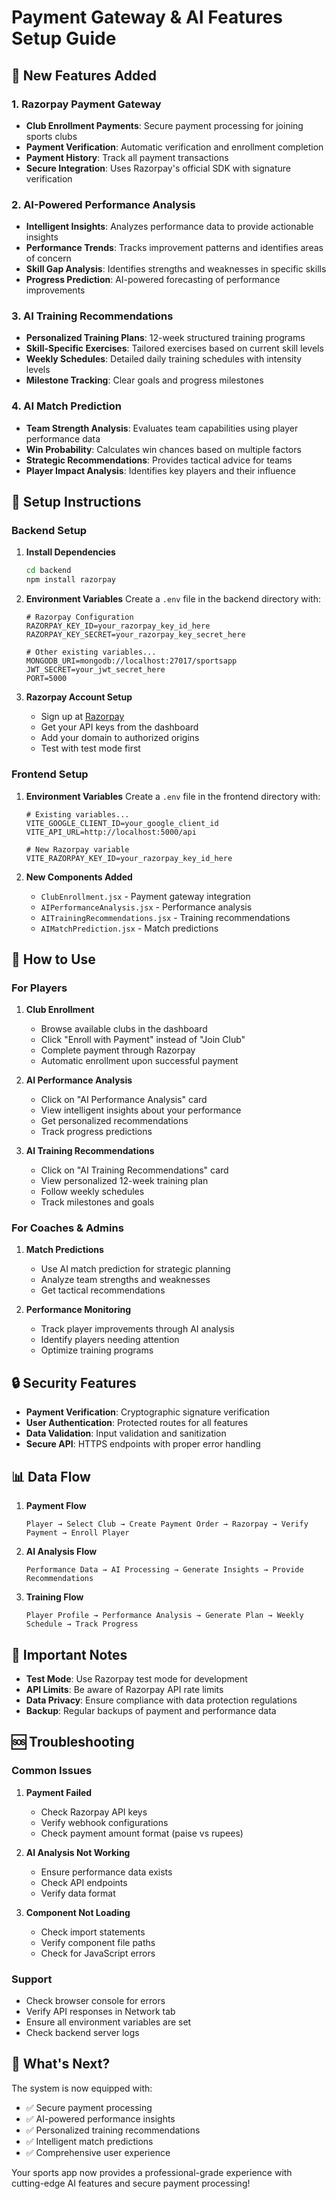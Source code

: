 # Payment Gateway & AI Features Setup Guide

## 🚀 New Features Added

### 1. Razorpay Payment Gateway
- **Club Enrollment Payments**: Secure payment processing for joining sports clubs
- **Payment Verification**: Automatic verification and enrollment completion
- **Payment History**: Track all payment transactions
- **Secure Integration**: Uses Razorpay's official SDK with signature verification

### 2. AI-Powered Performance Analysis
- **Intelligent Insights**: Analyzes performance data to provide actionable insights
- **Performance Trends**: Tracks improvement patterns and identifies areas of concern
- **Skill Gap Analysis**: Identifies strengths and weaknesses in specific skills
- **Progress Prediction**: AI-powered forecasting of performance improvements

### 3. AI Training Recommendations
- **Personalized Training Plans**: 12-week structured training programs
- **Skill-Specific Exercises**: Tailored exercises based on current skill levels
- **Weekly Schedules**: Detailed daily training schedules with intensity levels
- **Milestone Tracking**: Clear goals and progress milestones

### 4. AI Match Prediction
- **Team Strength Analysis**: Evaluates team capabilities using player performance data
- **Win Probability**: Calculates win chances based on multiple factors
- **Strategic Recommendations**: Provides tactical advice for teams
- **Player Impact Analysis**: Identifies key players and their influence

## 🔧 Setup Instructions

### Backend Setup

1. **Install Dependencies**
   ```bash
   cd backend
   npm install razorpay
   ```

2. **Environment Variables**
   Create a `.env` file in the backend directory with:
   ```env
   # Razorpay Configuration
   RAZORPAY_KEY_ID=your_razorpay_key_id_here
   RAZORPAY_KEY_SECRET=your_razorpay_key_secret_here
   
   # Other existing variables...
   MONGODB_URI=mongodb://localhost:27017/sportsapp
   JWT_SECRET=your_jwt_secret_here
   PORT=5000
   ```

3. **Razorpay Account Setup**
   - Sign up at [Razorpay](https://razorpay.com)
   - Get your API keys from the dashboard
   - Add your domain to authorized origins
   - Test with test mode first

### Frontend Setup

1. **Environment Variables**
   Create a `.env` file in the frontend directory with:
   ```env
   # Existing variables...
   VITE_GOOGLE_CLIENT_ID=your_google_client_id
   VITE_API_URL=http://localhost:5000/api
   
   # New Razorpay variable
   VITE_RAZORPAY_KEY_ID=your_razorpay_key_id_here
   ```

2. **New Components Added**
   - `ClubEnrollment.jsx` - Payment gateway integration
   - `AIPerformanceAnalysis.jsx` - Performance analysis
   - `AITrainingRecommendations.jsx` - Training recommendations
   - `AIMatchPrediction.jsx` - Match predictions

## 🎯 How to Use

### For Players

1. **Club Enrollment**
   - Browse available clubs in the dashboard
   - Click "Enroll with Payment" instead of "Join Club"
   - Complete payment through Razorpay
   - Automatic enrollment upon successful payment

2. **AI Performance Analysis**
   - Click on "AI Performance Analysis" card
   - View intelligent insights about your performance
   - Get personalized recommendations
   - Track progress predictions

3. **AI Training Recommendations**
   - Click on "AI Training Recommendations" card
   - View personalized 12-week training plan
   - Follow weekly schedules
   - Track milestones and goals

### For Coaches & Admins

1. **Match Predictions**
   - Use AI match prediction for strategic planning
   - Analyze team strengths and weaknesses
   - Get tactical recommendations

2. **Performance Monitoring**
   - Track player improvements through AI analysis
   - Identify players needing attention
   - Optimize training programs

## 🔒 Security Features

- **Payment Verification**: Cryptographic signature verification
- **User Authentication**: Protected routes for all features
- **Data Validation**: Input validation and sanitization
- **Secure API**: HTTPS endpoints with proper error handling

## 📊 Data Flow

1. **Payment Flow**
   ```
   Player → Select Club → Create Payment Order → Razorpay → Verify Payment → Enroll Player
   ```

2. **AI Analysis Flow**
   ```
   Performance Data → AI Processing → Generate Insights → Provide Recommendations
   ```

3. **Training Flow**
   ```
   Player Profile → Performance Analysis → Generate Plan → Weekly Schedule → Track Progress
   ```

## 🚨 Important Notes

- **Test Mode**: Use Razorpay test mode for development
- **API Limits**: Be aware of Razorpay API rate limits
- **Data Privacy**: Ensure compliance with data protection regulations
- **Backup**: Regular backups of payment and performance data

## 🆘 Troubleshooting

### Common Issues

1. **Payment Failed**
   - Check Razorpay API keys
   - Verify webhook configurations
   - Check payment amount format (paise vs rupees)

2. **AI Analysis Not Working**
   - Ensure performance data exists
   - Check API endpoints
   - Verify data format

3. **Component Not Loading**
   - Check import statements
   - Verify component file paths
   - Check for JavaScript errors

### Support

- Check browser console for errors
- Verify API responses in Network tab
- Ensure all environment variables are set
- Check backend server logs

## 🎉 What's Next?

The system is now equipped with:
- ✅ Secure payment processing
- ✅ AI-powered performance insights
- ✅ Personalized training recommendations
- ✅ Intelligent match predictions
- ✅ Comprehensive user experience

Your sports app now provides a professional-grade experience with cutting-edge AI features and secure payment processing!
